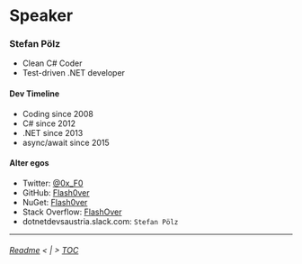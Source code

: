 # Speaker

### Stefan Pölz
* Clean C# Coder
* Test-driven .NET developer

#### Dev Timeline
* Coding since 2008
* C# since 2012
* .NET since 2013
* async/await since 2015

#### Alter egos
* Twitter: [@0x_F0](https://twitter.com/0x_F0)
* GitHub: [Flash0ver](https://github.com/Flash0ver)
* NuGet: [Flash0ver](https://www.nuget.org/profiles/Flash0ver)
* Stack Overflow: [FlashOver](https://stackoverflow.com/users/10167996/flashover)
* dotnetdevsaustria.slack.com: `Stefan Pölz`

---
###### [Readme](./Readme.md) < | > [TOC](./TOC.md)

